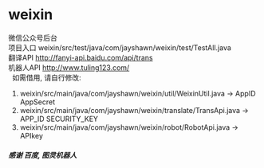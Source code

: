 # weixin
微信公众号后台  
项目入口 weixin/src/test/java/com/jayshawn/weixin/test/TestAll.java  
翻译API http://fanyi-api.baidu.com/api/trans  
机器人API http://www.tuling123.com/  
  
如需借用, 请自行修改:  
1. weixin/src/main/java/com/jayshawn/weixin/util/WeixinUtil.java -> AppID AppSecret  
2. weixin/src/main/java/com/jayshawn/weixin/translate/TransApi.java -> APP_ID SECURITY_KEY
3. weixin/src/main/java/com/jayshawn/weixin/robot/RobotApi.java -> APIkey

##### 感谢 百度, 图灵机器人
